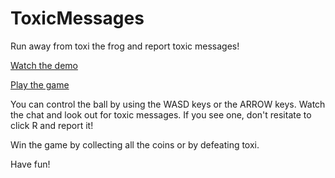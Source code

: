 # ToxicMessages
Run away from toxi the frog and report toxic messages!


[Watch the demo](https://cloud.tugraz.at/index.php/s/n8qCJHqigZADYzg)

[Play the game](https://gamelabgraztrainee.github.io/ToxicMessages/)

You can control the ball by using the WASD keys or the ARROW keys. Watch the chat and look out for toxic messages. If you see one, don't resitate to click R and report it! 

Win the game by collecting all the coins or by defeating toxi.

Have fun!

